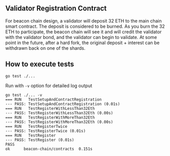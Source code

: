 ## Validator Registration Contract

For beacon chain design, a validator will deposit 32 ETH to the main chain smart contract.
The deposit is considered to be burned. As you burn the 32 ETH to participate,
the beacon chain will see it and will credit the validator with the validator bond,
and the validator can begin to validate. At some point in the future, after a hard fork,
the original deposit + interest can be withdrawn back on one of the shards.

## How to execute tests

```
go test ./...

```

Run with `-v` option for detailed log output

```
go test ./... -v
=== RUN   TestSetupAndContractRegistration
--- PASS: TestSetupAndContractRegistration (0.01s)
=== RUN   TestRegisterWithLessThan32Eth
--- PASS: TestRegisterWithLessThan32Eth (0.00s)
=== RUN   TestRegisterWithMoreThan32Eth
--- PASS: TestRegisterWithMoreThan32Eth (0.00s)
=== RUN   TestRegisterTwice
--- PASS: TestRegisterTwice (0.01s)
=== RUN   TestRegister
--- PASS: TestRegister (0.01s)
PASS
ok      beacon-chain/contracts  0.151s
```
